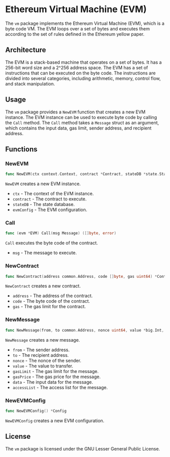 # Ethereum Virtual Machine (EVM)

The `vm` package implements the Ethereum Virtual Machine (EVM), which is a byte code VM. The EVM loops over a set of bytes and executes them according to the set of rules defined in the Ethereum yellow paper.

## Architecture

The EVM is a stack-based machine that operates on a set of bytes. It has a 256-bit word size and a 2^256 address space. The EVM has a set of instructions that can be executed on the byte code. The instructions are divided into several categories, including arithmetic, memory, control flow, and stack manipulation.

## Usage

The `vm` package provides a `NewEVM` function that creates a new EVM instance. The EVM instance can be used to execute byte code by calling the `Call` method. The `Call` method takes a `Message` struct as an argument, which contains the input data, gas limit, sender address, and recipient address.

## Functions

### NewEVM

```go
func NewEVM(ctx context.Context, contract *Contract, stateDB *state.StateDB, evmConfig *Config) *EVM
```

`NewEVM` creates a new EVM instance.

- `ctx` - The context of the EVM instance.
- `contract` - The contract to execute.
- `stateDB` - The state database.
- `evmConfig` - The EVM configuration.

### Call

```go
func (evm *EVM) Call(msg Message) ([]byte, error)
```

`Call` executes the byte code of the contract.

- `msg` - The message to execute.

### NewContract

```go
func NewContract(address common.Address, code []byte, gas uint64) *Contract
```

`NewContract` creates a new contract.

- `address` - The address of the contract.
- `code` - The byte code of the contract.
- `gas` - The gas limit for the contract.

### NewMessage

```go
func NewMessage(from, to common.Address, nonce uint64, value *big.Int, gasLimit uint64, gasPrice *big.Int, data []byte, accessList types.AccessList) Message
```

`NewMessage` creates a new message.

- `from` - The sender address.
- `to` - The recipient address.
- `nonce` - The nonce of the sender.
- `value` - The value to transfer.
- `gasLimit` - The gas limit for the message.
- `gasPrice` - The gas price for the message.
- `data` - The input data for the message.
- `accessList` - The access list for the message.

### NewEVMConfig

```go
func NewEVMConfig() *Config
```

`NewEVMConfig` creates a new EVM configuration.

## License

The `vm` package is licensed under the GNU Lesser General Public License.